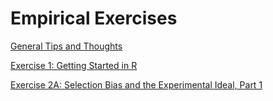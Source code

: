 # Empirical Exercises

[General Tips and Thoughts](R-Tips-Thoughts.html)

[Exercise 1:  Getting Started in R](E1-intro-R.html)

[Exercise 2A: Selection Bias and the Experimental Ideal, Part 1](https://github.com/pjakiela/IE-in-R/blob/9db9b2921658463530e184fe10a768b564280a79/E2-exp-ideal.md)
